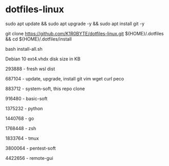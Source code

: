 # dotfiles-linux

sudo apt update && sudo apt upgrade -y && sudo apt install git -y

git clone https://github.com/K1R0BYTE/dotfiles-linux.git ${HOME}/.dotfiles && cd ${HOME}/.dotfiles/install

bash install-all.sh


Debian 10 ext4.vhdx disk size in KB

293888 - fresh wsl dist

687104 - update, upgrade, install git vim wget curl peco 

883712 - system-soft, this repo clone

916480 - basic-soft

1375232 - python

1440768 - go

1768448 - zsh

1833764 - tmux

3800064 - pentest-soft

4422656 - remote-gui
